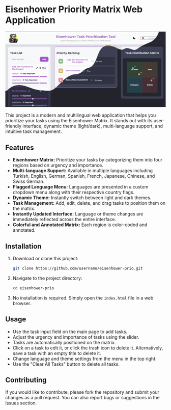# Eisenhower Priority Matrix Web Application

![Cover](images/cover.png)

This project is a modern and multilingual web application that helps you prioritize your tasks using the Eisenhower Matrix. It stands out with its user-friendly interface, dynamic theme (light/dark), multi-language support, and intuitive task management.

## Features

- **Eisenhower Matrix:** Prioritize your tasks by categorizing them into four regions based on urgency and importance.
- **Multi-language Support:** Available in multiple languages including Turkish, English, German, Spanish, French, Japanese, Chinese, and Swiss German.
- **Flagged Language Menu:** Languages are presented in a custom dropdown menu along with their respective country flags.
- **Dynamic Theme:** Instantly switch between light and dark themes.
- **Task Management:** Add, edit, delete, and drag tasks to position them on the matrix.
- **Instantly Updated Interface:** Language or theme changes are immediately reflected across the entire interface.
- **Colorful and Annotated Matrix:** Each region is color-coded and annotated.

## Installation

1. Download or clone this project:

   ```bash
   git clone https://github.com/username/eisenhower-prio.git
   ```

2. Navigate to the project directory:

   ```bash
   cd eisenhower-prio
   ```

3. No installation is required. Simply open the `index.html` file in a web browser.

## Usage

- Use the task input field on the main page to add tasks.
- Adjust the urgency and importance of tasks using the slider.
- Tasks are automatically positioned on the matrix.
- Click on a task to edit it, or click the trash icon to delete it. Alternatively, save a task with an empty title to delete it.
- Change language and theme settings from the menu in the top right.
- Use the "Clear All Tasks" button to delete all tasks.

## Contributing

If you would like to contribute, please fork the repository and submit your changes as a pull request. You can also report bugs or suggestions in the Issues section.

